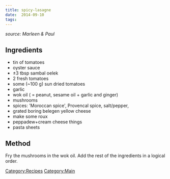 ```yaml
---
title: spicy-lasagne
date:  2014-09-10
tags:
---
```

*source: Marleen & Paul*

Ingredients
-----------

-   tin of tomatoes
-   oyster sauce
-   ±3 tbsp sambal oelek
-   2 fresh tomatoes
-   some (\~100 g) sun dried tomatoes
-   garlic
-   wok oil ( = peanut, sesame oil + garlic and ginger)
-   mushrooms
-   spices: 'Moroccan spice', Provencal spice, salt/pepper,
-   grated boring belegen yellow cheese
-   make some roux
-   peppadew+cream cheese things
-   pasta sheets

Method
------

Fry the mushrooms in the wok oil. Add the rest of the ingredients in a
logical order.

<Category:Recipes> <Category:Main>

